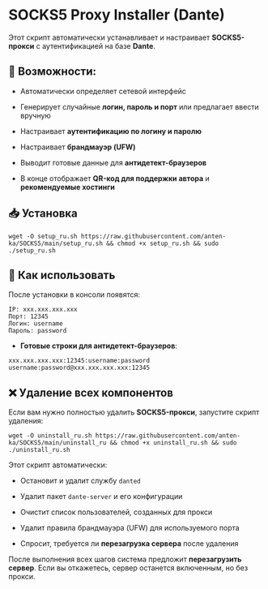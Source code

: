 ﻿# SOCKS5 Proxy Installer (Dante)

Этот скрипт автоматически устанавливает и настраивает **SOCKS5-прокси** с аутентификацией на базе **Dante**.

## 📌 Возможности:

-   Автоматически определяет сетевой интерфейс
    
-   Генерирует случайные **логин, пароль и порт** или предлагает ввести вручную
    
-   Настраивает **аутентификацию по логину и паролю**
    
-   Настраивает **брандмауэр (UFW)**
    
-   Выводит готовые данные для **антидетект-браузеров**
    
-   В конце отображает **QR-код для поддержки автора** и **рекомендуемые хостинги**
    

## 📥 Установка

```
wget -O setup_ru.sh https://raw.githubusercontent.com/anten-ka/SOCKS5/main/setup_ru.sh && chmod +x setup_ru.sh && sudo ./setup_ru.sh
```

## 🎯 Как использовать

После установки в консоли появятся:

```
IP: xxx.xxx.xxx.xxx
Порт: 12345
Логин: username
Пароль: password
```

-   **Готовые строки для антидетект-браузеров**:
    

```
xxx.xxx.xxx.xxx:12345:username:password
username:password@xxx.xxx.xxx.xxx:12345
```

## ❌ Удаление всех компонентов

Если вам нужно полностью удалить **SOCKS5-прокси**, запустите скрипт удаления:

```
wget -O uninstall_ru.sh https://raw.githubusercontent.com/anten-ka/SOCKS5/main/uninstall_ru && chmod +x uninstall_ru.sh && sudo ./uninstall_ru.sh
```

Этот скрипт автоматически:

-   Остановит и удалит службу `danted`
    
-   Удалит пакет `dante-server` и его конфигурации
    
-   Очистит список пользователей, созданных для прокси
    
-   Удалит правила брандмауэра (UFW) для используемого порта
    
-   Спросит, требуется ли **перезагрузка сервера** после удаления
    

После выполнения всех шагов система предложит **перезагрузить сервер**. Если вы откажетесь, сервер останется включенным, но без прокси.
